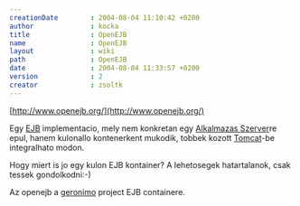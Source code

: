 ```yaml
---
creationDate        : 2004-08-04 11:10:42 +0200 
author              : kocka 
title               : OpenEJB 
name                : OpenEJB 
layout              : wiki 
path                : OpenEJB 
date                : 2004-08-04 11:33:57 +0200 
version             : 2 
creator             : zsoltk 
---
```

[http://www.openejb.org/](http://www.openejb.org/)

Egy [EJB](EJB.html) implementacio, mely nem konkretan egy [Alkalmazas Szerver](Alkalmazas%20Szerver.html)re epul, hanem kulonallo kontenerkent mukodik, tobbek kozott [Tomcat](tomcat.html)-be integralhato modon.

Hogy miert is jo egy kulon EJB kontainer? A lehetosegek hatartalanok, csak tessek gondolkodni:-)

Az openejb a [geronimo](geronimo.html) project EJB containere.
